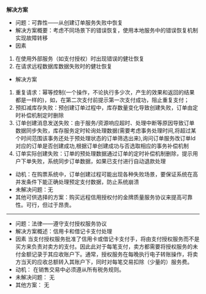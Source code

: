 

**解决方案**

- 问题：可靠性——从创建订单服务失败中恢复
- 解决方案概要：考虑不同场景下的错误恢复，使用本地服务中的错误恢复机制实现故障转移
- 因素
1.  在使用外部服务（如支付授权）时出现错误的健壮恢复
2.  在请求远程数据库数据失败时的健壮恢复
- 解决方案
1.  重复请求：幂等控制(一个操作，不论执行多少次，产生的效果和返回的结果都是一样的)，如，在第二次支付前提示第一次支付成功，阻止重复支付；
2.  预扣减库存失败：预创建订单过程中，库存数量变化导致创建失败，订单由定时补偿机制定时删除
3.  订单创建消息发送失败：由于服务/资源响应超时、处理中断等原因导致订单数据同步失败，库存服务定时轮询处理数据(需要考虑事务处理时间,将超过某个时间范围该事务还处于预处理状态的订单筛选出来),询问订单服务改订单Id对应的订单是否创建成功,根据订单创建成功与否选取相应的事务补偿机制
4.  订单实际创建失败：订单的预处理数据通过订单的定时补偿机制删除，提示用户下单失败，系统同步订单数据，如果已支付进行自动退款处理
- 动机：在购票系统中，订单创建过程可能出现各种失败场景，要保证系统在高并发条件下能正确处理预定支付数据，防止系统崩溃
- 未解决问题：无
- 其他可供选择的方案：购买远程信用授权付的金牌质量服务协议来提高可靠性。可行，但过于昂贵。

---

- 问题：法律——遵守支付授权服务协议
- 解决方案概述：信用卡和借记卡支付处理
- 因素
当支付授权服务批准了信用卡或借记卡支付手，将由支付授权服务而不是买方来负责对卖方的支付。因此此对于每笔支付，卖方都需要将授权服务的未付金额记录于其应收账户下。通常，授权服务在每晚执行电子转账操作，将卖方当天的应收总额转入其账户下，同时对每笔交易扣除（少量的）服务费。
- 动机：
在销售交易中必须遵从所有税务规则。
- 未解决问题：
无
- 其他方案：
无
